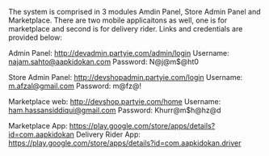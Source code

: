 The system is comprised in 3 modules Amdin Panel, Store Admin Panel and Marketplace. 
There are two mobile applicaitons as well, one is for marketplace and second is for delivery rider.
Links and credentials are provided below:
 
Admin Panel: http://devadmin.partyie.com/admin/login 
Username: najam.sahto@aapkidokan.com 
Password: N@j@m$@ht0 
 
Store Admin Panel: http://devshopadmin.partyie.com/login 
Username: m.afzal@gmail.com 
Password: m@fz@! 

Marketplace web: http://devshop.partyie.com/home 
Username: ham.hassansiddiqui@gmail.com 
Password: Khurr@m$h@hz@d 

Marketplace App: https://play.google.com/store/apps/details?id=com.aapkidokan
Delivery Rider App: https://play.google.com/store/apps/details?id=com.aapkidokan.driver


 
